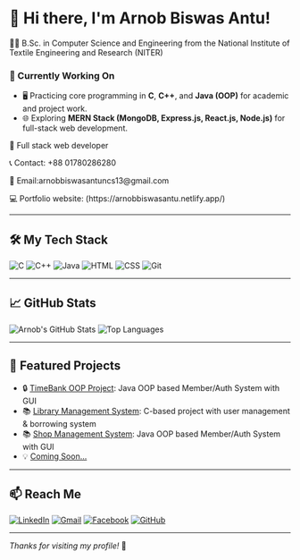 # 👋 Hi there, I'm Arnob Biswas Antu!

👨‍🎓 B.Sc. in Computer Science and Engineering from the National Institute of Textile Engineering and Research (NITER)

### 🔭 Currently Working On

- 🖥️ Practicing core programming in **C**, **C++**, and **Java (OOP)** for academic and project work.
- 🌐 Exploring **MERN Stack (MongoDB, Express.js, React.js, Node.js)** for full-stack web development.


<p>🎯 Full stack web developer</p>
<p>📞 Contact: +88 01780286280</p>
<p>📧 Email:arnobbiswasantuncs13@gmail.com</p>

<p>💻 Portfolio website: (https://arnobbiswasantu.netlify.app/)


---

## 🛠️ My Tech Stack

![C](https://img.shields.io/badge/-C-00599C?logo=c&logoColor=white)
![C++](https://img.shields.io/badge/-C++-00599C?logo=c%2B%2B&logoColor=white)
![Java](https://img.shields.io/badge/-Java-007396?logo=java&logoColor=white)
![HTML](https://img.shields.io/badge/-HTML5-E34F26?logo=html5&logoColor=white)
![CSS](https://img.shields.io/badge/-CSS3-1572B6?logo=css3&logoColor=white)
![Git](https://img.shields.io/badge/-Git-F05032?logo=git&logoColor=white)

---

## 📈 GitHub Stats

![Arnob's GitHub Stats](https://github-readme-stats.vercel.app/api?username=arnobbiswasantu4049&show_icons=true&theme=radical)
![Top Languages](https://github-readme-stats.vercel.app/api/top-langs/?username=arnobbiswasantu4049&layout=compact&theme=radical)

---

## 📌 Featured Projects

- 🔒 [TimeBank OOP Project](https://github.com/arnobbiswasantu4049/Project-TimeBank-main): Java OOP based Member/Auth System with GUI  
- 📚 [Library Management System](link): C-based project with user management & borrowing system
- 📚 [Shop Management System](https://github.com/arnobbiswasantu4049/Shop-Management-System): Java OOP based Member/Auth System with GUI  
- 💡 [Coming Soon...](#)

---

## 📫 Reach Me

[![LinkedIn](https://img.shields.io/badge/LinkedIn-arnobbiswasantu-blue?logo=linkedin)](https://www.linkedin.com/in/arnob-biswas-antu/)
[![Gmail](https://img.shields.io/badge/Gmail-arnob.email-red?logo=gmail&logoColor=white)](mailto:arnobbiswasantuncs13@gmail.com)
[![Facebook](https://img.shields.io/badge/Facebook-1877F2?logo=facebook&logoColor=white)](https://www.facebook.com/arnob.biswas.96343/)
[![GitHub](https://img.shields.io/badge/GitHub-100000?logo=github&logoColor=white)](https://github.com/arnobbiswasantu4049)


---

_Thanks for visiting my profile!_ 🌟

